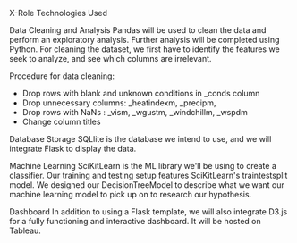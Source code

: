 X-Role
Technologies Used

Data Cleaning and Analysis
Pandas will be used to clean the data and perform an exploratory analysis. Further analysis will be completed using Python. For cleaning the dataset, we first have to identify the features we seek to analyze, and see which columns are irrelevant. 

Procedure for data cleaning:

- Drop rows with blank and unknown conditions in _conds column
- Drop unnecessary columns:  _heatindexm,  _precipm, 
- Drop rows with NaNs :  _vism,  _wgustm,  _windchillm,  _wspdm
- Change column titles


Database Storage
SQLlite is the database we intend to use, and we will integrate Flask to display the data.

Machine Learning
SciKitLearn is the ML library we'll be using to create a classifier. Our training and testing setup features SciKitLearn's traintestsplit model. We designed our DecisionTreeModel to describe what we want our machine learning model to pick up on to research our hypothesis. 

Dashboard
In addition to using a Flask template, we will also integrate D3.js for a fully functioning and interactive dashboard. It will be hosted on Tableau.
